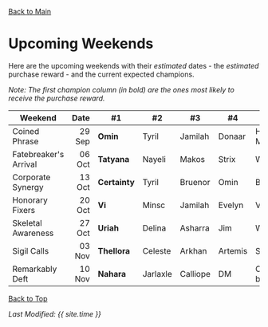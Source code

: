 [Back to Main](index.md)

# Upcoming Weekends

Here are the upcoming weekends with their *estimated* dates - the *estimated* purchase reward - and the current expected champions.

*Note: The first champion column (in bold) are the ones most likely to receive the purchase reward.*

| Weekend | Date | #1 | #2 | #3 | #4 | #5 | Reward |
|---|--:|---|---|---|---|---|---|
| Coined Phrase | 29 Sep | **Omin** | Tyril | Jamilah | Donaar | Hew Maan | Golden Epic |
| Fatebreaker's Arrival | 06 Oct | **Tatyana** | Nayeli | Makos | Strix | Widdle | Golden Epic |
| Corporate Synergy | 13 Oct | **Certainty** | Tyril | Bruenor | Omin | Baeloth | Golden Epic |
| Honorary Fixers | 20 Oct | **Vi** | Minsc | Jamilah | Evelyn | Virgil | Golden Epic |
| Skeletal Awareness | 27 Oct | **Uriah** | Delina | Asharra | Jim | Wulfgar | Golden Epic |
| Sigil Calls | 03 Nov | **Thellora** | Celeste | Arkhan | Artemis | Shandie | Golden Epic |
| Remarkably Deft | 10 Nov | **Nahara** | Jarlaxle | Calliope | DM | Catti-brie | Golden Epic |

[Back to Top](#top)

*Last Modified: {{ site.time }}*